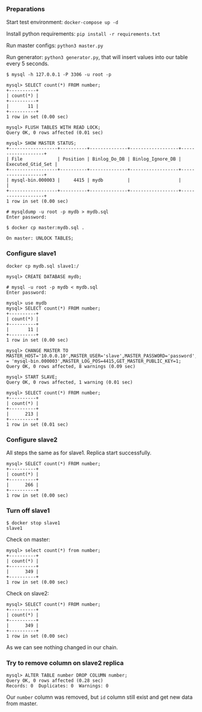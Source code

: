 ### Preparations

Start test environment: `docker-compose up -d`

Install python requirements: `pip install -r requirements.txt`

Run master configs: `python3 master.py`

Run generator: `python3 generator.py`, that will insert values into our table every 5 seconds.

```
$ mysql -h 127.0.0.1 -P 3306 -u root -p

mysql> SELECT count(*) FROM number;
+----------+
| count(*) |
+----------+
|       11 |
+----------+
1 row in set (0.00 sec)

mysql> FLUSH TABLES WITH READ LOCK;
Query OK, 0 rows affected (0.01 sec)

mysql> SHOW MASTER STATUS;
+------------------+----------+--------------+------------------+-------------------+
| File             | Position | Binlog_Do_DB | Binlog_Ignore_DB | Executed_Gtid_Set |
+------------------+----------+--------------+------------------+-------------------+
| mysql-bin.000003 |     4415 | mydb         |                  |                   |
+------------------+----------+--------------+------------------+-------------------+
1 row in set (0.00 sec)

# mysqldump -u root -p mydb > mydb.sql
Enter password: 

$ docker cp master:mydb.sql .

On master: UNLOCK TABLES;
```

### Configure slave1
```
docker cp mydb.sql slave1:/

mysql> CREATE DATABASE mydb;

# mysql -u root -p mydb < mydb.sql
Enter password: 

mysql> use mydb
mysql> SELECT count(*) FROM number;
+----------+
| count(*) |
+----------+
|       11 |
+----------+
1 row in set (0.00 sec)

mysql> CHANGE MASTER TO MASTER_HOST='10.0.0.10',MASTER_USER='slave',MASTER_PASSWORD='password',MASTER_LOG_FILE = 'mysql-bin.000003',MASTER_LOG_POS=4415,GET_MASTER_PUBLIC_KEY=1;
Query OK, 0 rows affected, 8 warnings (0.09 sec)

mysql> START SLAVE;
Query OK, 0 rows affected, 1 warning (0.01 sec)

mysql> SELECT count(*) FROM number;
+----------+
| count(*) |
+----------+
|      213 |
+----------+
1 row in set (0.01 sec)

```

### Configure slave2
All steps the same as for slave1. Replica start successfully.
```
mysql> SELECT count(*) FROM number;
+----------+
| count(*) |
+----------+
|      266 |
+----------+
1 row in set (0.00 sec)
```

### Turn off slave1
```
$ docker stop slave1
slave1
```
Check on master:
```
mysql> select count(*) from number;
+----------+
| count(*) |
+----------+
|      349 |
+----------+
1 row in set (0.00 sec)
```
Check on slave2:
```
mysql> SELECT count(*) FROM number;
+----------+
| count(*) |
+----------+
|      349 |
+----------+
1 row in set (0.00 sec)
```
As we can see nothing changed in our chain.

### Try to remove column on slave2 replica
```
mysql> ALTER TABLE number DROP COLUMN number;
Query OK, 0 rows affected (0.28 sec)
Records: 0  Duplicates: 0  Warnings: 0

```
Our `number` column was removed, but `id` column still exist and get new data from master.
